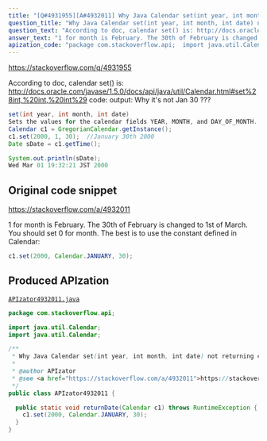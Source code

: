 ```yaml
---
title: "[Q#4931955][A#4932011] Why Java Calendar set(int year, int month, int date) not returning correct date?"
question_title: "Why Java Calendar set(int year, int month, int date) not returning correct date?"
question_text: "According to doc, calendar set() is: http://docs.oracle.com/javase/1.5.0/docs/api/java/util/Calendar.html#set%28int,%20int,%20int%29 code: output: Why it's not Jan 30 ???"
answer_text: "1 for month is February. The 30th of February is changed to 1st of March. You should set 0 for month. The best is to use the constant defined in Calendar:"
apization_code: "package com.stackoverflow.api;  import java.util.Calendar; import java.util.Calendar;  /**  * Why Java Calendar set(int year, int month, int date) not returning correct date?  *  * @author APIzator  * @see <a href=\"https://stackoverflow.com/a/4932011\">https://stackoverflow.com/a/4932011</a>  */ public class APIzator4932011 {    public static void returnDate(Calendar c1) throws RuntimeException {     c1.set(2000, Calendar.JANUARY, 30);   } }"
---
```


https://stackoverflow.com/q/4931955

According to doc, calendar set() is:
http://docs.oracle.com/javase/1.5.0/docs/api/java/util/Calendar.html#set%28int,%20int,%20int%29
code:
output:
Why it&#x27;s not Jan 30 ???


```java
set(int year, int month, int date) 
Sets the values for the calendar fields YEAR, MONTH, and DAY_OF_MONTH.
Calendar c1 = GregorianCalendar.getInstance();
c1.set(2000, 1, 30);  //January 30th 2000
Date sDate = c1.getTime();

System.out.println(sDate);
Wed Mar 01 19:32:21 JST 2000
```


## Original code snippet

https://stackoverflow.com/a/4932011

1 for month is February. The 30th of February is changed to 1st of March.
You should set 0 for month. The best is to use the constant defined in Calendar:

```java
c1.set(2000, Calendar.JANUARY, 30);
```

## Produced APIzation

[`APIzator4932011.java`](https://github.com/pasqualesalza/apization-temp-data/raw/master/apizations/java/APIzator4932011.java)

```java
package com.stackoverflow.api;

import java.util.Calendar;
import java.util.Calendar;

/**
 * Why Java Calendar set(int year, int month, int date) not returning correct date?
 *
 * @author APIzator
 * @see <a href="https://stackoverflow.com/a/4932011">https://stackoverflow.com/a/4932011</a>
 */
public class APIzator4932011 {

  public static void returnDate(Calendar c1) throws RuntimeException {
    c1.set(2000, Calendar.JANUARY, 30);
  }
}

```